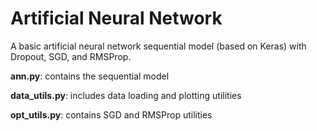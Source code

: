 # Artificial Neural Network
A basic artificial neural network sequential model (based on Keras) with Dropout, SGD, and RMSProp.


**ann.py**: contains the sequential model

**data_utils.py**: includes data loading and plotting utilities

**opt_utils.py**: contains SGD and RMSProp utilities

